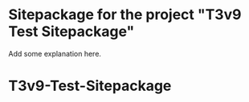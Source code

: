 Sitepackage for the project "T3v9 Test Sitepackage"
==============================================================

Add some explanation here.
# T3v9-Test-Sitepackage
